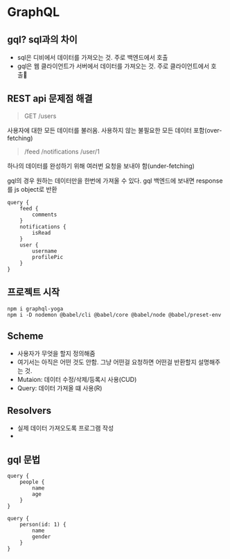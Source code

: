 # GraphQL

## gql? sql과의 차이

- sql은 디비에서 데이터를 가져오는 것. 주로 백엔드에서 호출
- gql은 웹 클라이언트가 서버에서 데이터를 가져오는 것. 주로 클라이언트에서 호출

## REST api 문제점 해결

> GET /users

사용자에 대한 모든 데이터를 불러옴. 사용하지 않는 불필요한 모든 데이터 포함(over-fetching)

> /feed
> /notifications
> /user/1

하나의 데이터를 완성하기 위해 여러번 요청을 보내야 함(under-fetching)

gql의 경우 원하는 데이터만을 한번에 가져올 수 있다. gql 백엔드에 보내면 response를 js object로 반환

``` 
query {
    feed {
        comments
    }
    notifications {
        isRead
    }
    user {
        username
        profilePic
    }
}
```

## 프로젝트 시작

```
npm i graphql-yoga
npm i -D nodemon @babel/cli @babel/core @babel/node @babel/preset-env
```

## Scheme

- 사용자가 무엇을 할지 정의해줌
- 여기서는 아직은 어떤 것도 안함. 그냥 어떤걸 요청하면 어떤걸 반환할지 설명해주는 것.
- Mutaion: 데이터 수정/삭제/등록시 사용(CUD)
- Query: 데이터 가져올 떄 사용(R)

## Resolvers

- 실제 데이터 가져오도록 프로그램 작성
- 

## gql 문법

```
query {
    people {
        name
        age
    }
}

query {
    person(id: 1) {
        name
        gender
    }
}
```